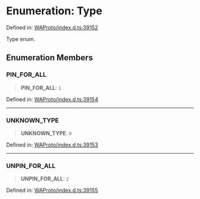 # Enumeration: Type

Defined in: [WAProto/index.d.ts:39152](https://github.com/Fokusdotid/bail/blob/a1b2bb6d3d63874a4f497e70ebd6347b2869da8e/WAProto/index.d.ts#L39152)

Type enum.

## Enumeration Members

### PIN\_FOR\_ALL

> **PIN\_FOR\_ALL**: `1`

Defined in: [WAProto/index.d.ts:39154](https://github.com/Fokusdotid/bail/blob/a1b2bb6d3d63874a4f497e70ebd6347b2869da8e/WAProto/index.d.ts#L39154)

***

### UNKNOWN\_TYPE

> **UNKNOWN\_TYPE**: `0`

Defined in: [WAProto/index.d.ts:39153](https://github.com/Fokusdotid/bail/blob/a1b2bb6d3d63874a4f497e70ebd6347b2869da8e/WAProto/index.d.ts#L39153)

***

### UNPIN\_FOR\_ALL

> **UNPIN\_FOR\_ALL**: `2`

Defined in: [WAProto/index.d.ts:39155](https://github.com/Fokusdotid/bail/blob/a1b2bb6d3d63874a4f497e70ebd6347b2869da8e/WAProto/index.d.ts#L39155)
